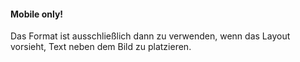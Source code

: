 #### Mobile only!

Das Format ist ausschließlich dann zu verwenden, wenn das Layout vorsieht, Text neben dem Bild zu platzieren.
